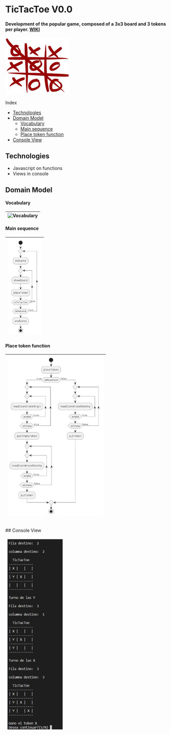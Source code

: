 # TicTacToe V0.0

#### Development of the popular game, composed of a 3x3 board and 3 tokens per player. [WIKI](https://en.wikipedia.org/wiki/Tic-tac-toe)

![TicTacToe Board](./doc/img/board.png)

Index

- [Technologies](#technologies)
- [Domain Model](#domain-model)
    - [Vocabulary](#vocabulary)
    - [Main sequence](#main-sequence)
    - [Place token function](#place-token-function)
- [Console View](#console-view)

## Technologies

- Javascript on functions
- Views in console

## Domain Model

#### Vocabulary

| ![Vocabulary](./doc/img/domain_model.png) |
| ----------------------------------------- |

#### Main sequence

| ![Main sequence](./doc/img/mainSequence.png) |
| -------------------------------------------- |

#### Place token function

| ![Use cases](./doc/img/placeTokenSequence.png) |
| ---------------------------------------------- |

<br>
## Console View

![Use cases](./doc/img/titactoewwinner.png)

